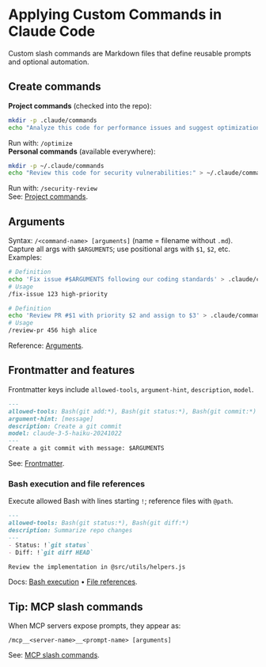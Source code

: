 # Applying Custom Commands in Claude Code

Custom slash commands are Markdown files that define reusable prompts and optional automation. 

## Create commands
**Project commands** (checked into the repo):  
```bash
mkdir -p .claude/commands
echo "Analyze this code for performance issues and suggest optimizations:" > .claude/commands/optimize.md
```
Run with: `/optimize`  
**Personal commands** (available everywhere):  
```bash
mkdir -p ~/.claude/commands
echo "Review this code for security vulnerabilities:" > ~/.claude/commands/security-review.md
```
Run with: `/security-review`  
See: [Project commands](https://anthropic.mintlify.app/en/docs/claude-code/slash-commands#project-commands).

## Arguments
Syntax: `/<command-name> [arguments]` (name = filename without `.md`).  
Capture all args with `$ARGUMENTS`; use positional args with `$1`, `$2`, etc.  
Examples:
```bash
# Definition
echo 'Fix issue #$ARGUMENTS following our coding standards' > .claude/commands/fix-issue.md
# Usage
/fix-issue 123 high-priority
```
```bash
# Definition
echo 'Review PR #$1 with priority $2 and assign to $3' > .claude/commands/review-pr.md
# Usage
/review-pr 456 high alice
```
Reference: [Arguments](https://anthropic.mintlify.app/en/docs/claude-code/slash-commands#arguments).

## Frontmatter and features
Frontmatter keys include `allowed-tools`, `argument-hint`, `description`, `model`.  
```md
---
allowed-tools: Bash(git add:*), Bash(git status:*), Bash(git commit:*)
argument-hint: [message]
description: Create a git commit
model: claude-3-5-haiku-20241022
---
Create a git commit with message: $ARGUMENTS
```
See: [Frontmatter](https://anthropic.mintlify.app/en/docs/claude-code/slash-commands#frontmatter).

### Bash execution and file references
Execute allowed Bash with lines starting `!`; reference files with `@path`.  
```md
---
allowed-tools: Bash(git status:*), Bash(git diff:*)
description: Summarize repo changes
---
- Status: !`git status`
- Diff: !`git diff HEAD`

Review the implementation in @src/utils/helpers.js
```
Docs: [Bash execution](https://anthropic.mintlify.app/en/docs/claude-code/slash-commands#bash-command-execution) • [File references](https://anthropic.mintlify.app/en/docs/claude-code/slash-commands#file-references).

## Tip: MCP slash commands
When MCP servers expose prompts, they appear as:  
```
/mcp__<server-name>__<prompt-name> [arguments]
```
See: [MCP slash commands](https://anthropic.mintlify.app/en/docs/claude-code/slash-commands#mcp-slash-commands).
